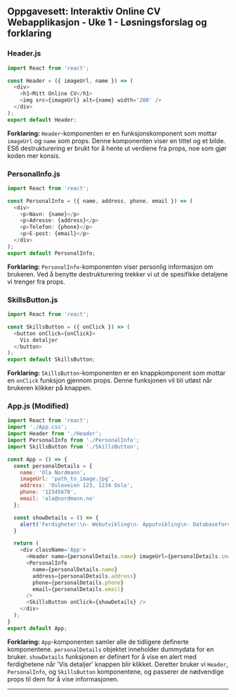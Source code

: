 ## Oppgavesett: Interaktiv Online CV Webapplikasjon - Uke 1 - Løsningsforslag og forklaring

### **Header.js**
```javascript
import React from 'react';

const Header = ({ imageUrl, name }) => (
  <div>
    <h1>Mitt Online CV</h1>
    <img src={imageUrl} alt={name} width='200' />
  </div>
);
export default Header;
```
**Forklaring:** 
`Header`-komponenten er en funksjonskomponent som mottar `imageUrl` og `name` som props. Denne komponenten viser en tittel og et bilde. ES6 destrukturering er brukt for å hente ut verdiene fra props, noe som gjør koden mer konsis.

### **PersonalInfo.js**
```javascript
import React from 'react';

const PersonalInfo = ({ name, address, phone, email }) => (
  <div>
    <p>Navn: {name}</p>
    <p>Adresse: {address}</p>
    <p>Telefon: {phone}</p>
    <p>E-post: {email}</p>
  </div>
);
export default PersonalInfo;
```
**Forklaring:** 
`PersonalInfo`-komponenten viser personlig informasjon om brukeren. Ved å benytte destrukturering trekker vi ut de spesifikke detaljene vi trenger fra props.

### **SkillsButton.js**
```javascript
import React from 'react';

const SkillsButton = ({ onClick }) => (
  <button onClick={onClick}>
    Vis detaljer
  </button>
);
export default SkillsButton;
```
**Forklaring:** 
`SkillsButton`-komponenten er en knappkomponent som mottar en `onClick` funksjon gjennom props. Denne funksjonen vil bli utløst når brukeren klikker på knappen.

### **App.js (Modified)**
```javascript
import React from 'react';
import './App.css';
import Header from './Header';
import PersonalInfo from './PersonalInfo';
import SkillsButton from './SkillsButton';

const App = () => {
  const personalDetails = {
    name: 'Ola Nordmann',
    imageUrl: 'path_to_image.jpg',
    address: 'Osloveien 123, 1234 Oslo',
    phone: '12345678',
    email: 'ola@nordmann.no'
  };

  const showDetails = () => {
    alert('Ferdigheter:\n- Webutvikling\n- Apputvikling\n- Databaseforvaltning');
  }

  return (
    <div className='App'>
      <Header name={personalDetails.name} imageUrl={personalDetails.imageUrl} />
      <PersonalInfo 
        name={personalDetails.name}
        address={personalDetails.address}
        phone={personalDetails.phone}
        email={personalDetails.email}
      />
      <SkillsButton onClick={showDetails} />
    </div>
  );
}
export default App;
```
**Forklaring:** 
`App`-komponenten samler alle de tidligere definerte komponentene. `personalDetails` objektet inneholder dummydata for en bruker. `showDetails` funksjonen er definert for å vise en alert med ferdighetene når 'Vis detaljer' knappen blir klikket. Deretter bruker vi `Header`, `PersonalInfo`, og `SkillsButton` komponentene, og passerer de nødvendige props til dem for å vise informasjonen.

---

